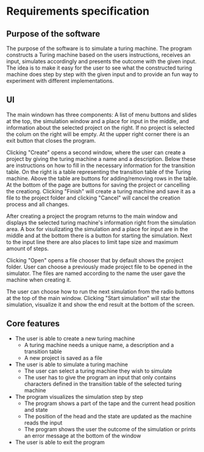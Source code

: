 # Requirements specification

## Purpose of the software
The purpose of the software is to simulate a turing machine. The program constructs a Turing machine based on the users instructions, receives an input, simulates accordingly and presents the outcome with the given input. The idea is to make it easy for the user to see what the constructed turing machine does step by step with the given input and to provide an fun way to experiment with different implementations.

## UI
The main windown has three components: A list of menu buttons and slides at the top, the simulation window and a place for input in the middle, and information about the selected project on the right. If no project is selected the colum on the right will be empty. At the upper right corner there is an exit button that closes the program.

Clicking "Create" opens a second window, where the user can create a project by giving the turing machine a name and a description. Below these are instructions on how to fill in the necessary information for the transition table.
On the right is a table representing the transition table of the Turing machine. Above the table are buttons for adding/removing rows in the table. At the bottom of the page are buttons for saving the project or cancelling the creationg. Clicking "Finish" will create a turing machine and save it as a file to the project folder and clicking "Cancel" will cancel the creation process and all changes.

After creating a project the program returns to the main window and displays the selected turing machine's information right from the simulation area. A box for visulizating the simulation and a place for input are in the middle and at the bottom there is a button for starting the simulation. Next to the input line there are also places to limit tape size and maximum amount of steps.

Clicking "Open" opens a file chooser that by default shows the project folder. User can choose a previously made project file to be opened in the simulator. The files are named according to the name the user gave the machine when creating it.

The user can choose how to run the next simulation from the radio buttons at the top of the main window. Clicking "Start simulation" will star the simulation, visualize it and show the end result at the bottom of the screen.

## Core features
* The user is able to create a new turing machine
  * A turing machine needs a unique name, a description and a transition table
  * A new project is saved as a file
* The user is able to simulate a turing machine
  * The user can select a turing machine they wish to simulate
  * The user has to give the program an input that only contains characters defined in the transition table of the selected turing machine
* The program visualizes the simulation step by step
  * The program shows a part of the tape and the current head position and state
  * The position of the head and the state are updated as the machine reads the input
  * The program shows the user the outcome of the simulation or prints an error message at the bottom of the window
* The user is able to exit the program
